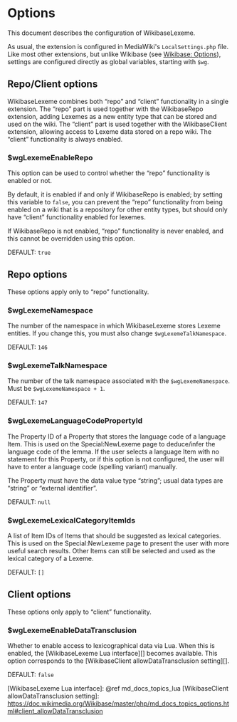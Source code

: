 # Options

This document describes the configuration of WikibaseLexeme.

As usual, the extension is configured in MediaWiki's `LocalSettings.php` file.
Like most other extensions, but unlike Wikibase (see [Wikibase: Options][]),
settings are configured directly as global variables, starting with `$wg`.

## Repo/Client options

WikibaseLexeme combines both “repo” and “client” functionality in a single extension.
The “repo” part is used together with the WikibaseRepo extension,
adding Lexemes as a new entity type that can be stored and used on the wiki.
The “client” part is used together with the WikibaseClient extension,
allowing access to Lexeme data stored on a repo wiki.
The “client” functionality is always enabled.

### $wgLexemeEnableRepo

This option can be used to control whether the “repo” functionality is enabled or not.

By default, it is enabled if and only if WikibaseRepo is enabled;
by setting this variable to `false`, you can prevent the “repo” functionality from being enabled
on a wiki that is a repository for other entity types,
but should only have “client” functionality enabled for lexemes.

If WikibaseRepo is not enabled, “repo” functionality is never enabled,
and this cannot be overridden using this option.

DEFAULT: `true`

## Repo options

These options apply only to “repo” functionality.

### $wgLexemeNamespace

The number of the namespace in which WikibaseLexeme stores Lexeme entities.
If you change this, you must also change `$wgLexemeTalkNamespace`.

DEFAULT: `146`

### $wgLexemeTalkNamespace

The number of the talk namespace associated with the `$wgLexemeNamespace`.
Must be `$wgLexemeNamespace + 1`.

DEFAULT: `147`

### $wgLexemeLanguageCodePropertyId

The Property ID of a Property that stores the language code of a language Item.
This is used on the Special:NewLexeme page to deduce/infer the language code of the lemma.
If the user selects a language Item with no statement for this Property,
or if this option is not configured,
the user will have to enter a language code (spelling variant) manually.

The Property must have the data value type “string”;
usual data types are “string” or “external identifier”.

DEFAULT: `null`

### $wgLexemeLexicalCategoryItemIds

A list of Item IDs of Items that should be suggested as lexical categories.
This is used on the Special:NewLexeme page to present the user with more useful search results.
Other Items can still be selected and used as the lexical category of a Lexeme.

DEFAULT: `[]`

## Client options

These options only apply to “client” functionality.

### $wgLexemeEnableDataTransclusion

Whether to enable access to lexicographical data via Lua.
When this is enabled, the [WikibaseLexeme Lua interface][] becomes available.
This option corresponds to the [WikibaseClient allowDataTransclusion setting][].

DEFAULT: `false`

[Wikibase: Options]: https://doc.wikimedia.org/Wikibase/master/php/md_docs_topics_options.html
[WikibaseLexeme Lua interface]: @ref md_docs_topics_lua
[WikibaseClient allowDataTransclusion setting]: https://doc.wikimedia.org/Wikibase/master/php/md_docs_topics_options.html#client_allowDataTransclusion

